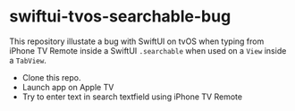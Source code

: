 # swiftui-tvos-searchable-bug

This repository illustate a bug with SwiftUI on tvOS when typing from iPhone TV Remote inside a SwiftUI `.searchable` when used on a `View` inside a `TabView`.

+ Clone this repo.
+ Launch app on Apple TV
+ Try to enter text in search textfield using iPhone TV Remote
